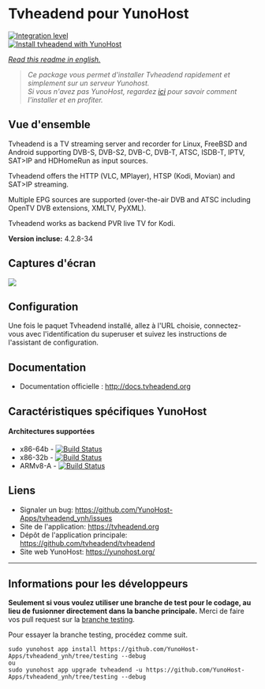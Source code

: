 # Tvheadend pour YunoHost

[![Integration level](https://dash.yunohost.org/integration/tvheadend.svg)](https://dash.yunohost.org/appci/app/tvheadend)  
[![Install tvheadend with YunoHost](https://install-app.yunohost.org/install-with-yunohost.png)](https://install-app.yunohost.org/?app=tvheadend)

*[Read this readme in english.](./README.md)* 

> *Ce package vous permet d'installer Tvheadend rapidement et simplement sur un serveur Yunohost.  
Si vous n'avez pas YunoHost, regardez [ici](https://yunohost.org/#/install) pour savoir comment l'installer et en profiter.*

## Vue d'ensemble
Tvheadend is a TV streaming server and recorder for Linux, FreeBSD and Android supporting DVB-S, DVB-S2, DVB-C, DVB-T, ATSC, ISDB-T, IPTV, SAT>IP and HDHomeRun as input sources.

Tvheadend offers the HTTP (VLC, MPlayer), HTSP (Kodi, Movian) and SAT>IP streaming.

Multiple EPG sources are supported (over-the-air DVB and ATSC including OpenTV DVB extensions, XMLTV, PyXML).

Tvheadend works as backend PVR live TV for Kodi.

**Version incluse:** 4.2.8-34

## Captures d'écran

![](http://docs.tvheadend.org/images/overall_screenshot.png)

## Configuration

Une fois le paquet Tvheadend installé, allez à l'URL choisie, connectez-vous avec l'identification du superuser et suivez les instructions de l'assistant de configuration.

## Documentation

 * Documentation officielle : http://docs.tvheadend.org

## Caractéristiques spécifiques YunoHost

#### Architectures supportées

* x86-64b - [![Build Status](https://ci-apps.yunohost.org/ci/logs/tvheadend%20%28Apps%29.svg)](https://ci-apps.yunohost.org/ci/apps/tvheadend/)
* x86-32b - [![Build Status](https://ci-stretch.nohost.me/ci/logs/tvheadend%20%28Apps%29.svg)](https://ci-stretch.nohost.me/ci/apps/tvheadend/)
* ARMv8-A - [![Build Status](https://ci-apps-arm.yunohost.org/ci/logs/tvheadend%20%28Apps%29.svg)](https://ci-apps-arm.yunohost.org/ci/apps/tvheadend/)


## Liens

 * Signaler un bug: https://github.com/YunoHost-Apps/tvheadend_ynh/issues
 * Site de l'application: https://tvheadend.org
 * Dépôt de l'application principale: https://github.com/tvheadend/tvheadend
 * Site web YunoHost: https://yunohost.org/

---

Informations pour les développeurs
----------------

**Seulement si vous voulez utiliser une branche de test pour le codage, au lieu de fusionner directement dans la banche principale.**
Merci de faire vos pull request sur la [branche testing](https://github.com/YunoHost-Apps/tvheadend_ynh/tree/testing).

Pour essayer la branche testing, procédez comme suit.
```
sudo yunohost app install https://github.com/YunoHost-Apps/tvheadend_ynh/tree/testing --debug
ou
sudo yunohost app upgrade tvheadend -u https://github.com/YunoHost-Apps/tvheadend_ynh/tree/testing --debug
```
